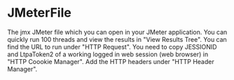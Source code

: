 # JMeterFile

The jmx JMeter file which you can open in your JMeter application. You can quickly run 100 threads and view the 
results in "View Results Tree".  You can find the URL to run under "HTTP Request". You need to copy JESSIONID and LtpaToken2 
of a working logged in web session (web browser) in "HTTP Coookie Manager". Add the HTTP headers under "HTTP Header Manager".
